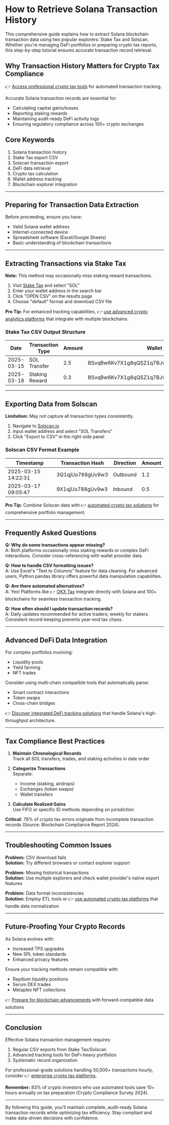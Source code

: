 # How to Retrieve Solana Transaction History  

This comprehensive guide explains how to extract Solana blockchain transaction data using two popular explorers: Stake Tax and Solscan. Whether you're managing DeFi portfolios or preparing crypto tax reports, this step-by-step tutorial ensures accurate transaction record retrieval.  

## Why Transaction History Matters for Crypto Tax Compliance  

👉 [Access professional crypto tax tools](https://bit.ly/okx-bonus) for automated transaction tracking.  

Accurate Solana transaction records are essential for:  
- Calculating capital gains/losses  
- Reporting staking rewards  
- Maintaining audit-ready DeFi activity logs  
- Ensuring regulatory compliance across 100+ crypto exchanges  

## Core Keywords  
1. Solana transaction history  
2. Stake Tax export CSV  
3. Solscan transaction export  
4. DeFi data retrieval  
5. Crypto tax calculation  
6. Wallet address tracking  
7. Blockchain explorer integration  

---

## Preparing for Transaction Data Extraction  

Before proceeding, ensure you have:  
- Valid Solana wallet address  
- Internet-connected device  
- Spreadsheet software (Excel/Google Sheets)  
- Basic understanding of blockchain transactions  

---

## Extracting Transactions via Stake Tax  

**Note:** This method may occasionally miss staking reward transactions.  

1. Visit [Stake Tax](https://stake.tax/) and select "SOL"  
2. Enter your wallet address in the search bar  
3. Click "OPEN CSV" on the results page  
4. Choose "default" format and download CSV file  

**Pro Tip:** For enhanced tracking capabilities, 👉 [use advanced crypto analytics platforms](https://bit.ly/okx-bonus) that integrate with multiple blockchains.  

### Stake Tax CSV Output Structure  

| Date       | Transaction Type | Amount | Wallet Address     |  
|------------|------------------|--------|--------------------|  
| 2025-03-15 | SOL Transfer     | 2.5    | BSvqBw6Kv7X1g8qQSZ1q7BJv8Y1gP3JpD7Dn7D3mT3KjX1Dp |  
| 2025-03-18 | Staking Reward   | 0.3    | BSvqBw6Kv7X1g8qQSZ1q7BJv8Y1gP3JpD7Dn7D3mT3KjX1Dp |  

---

## Exporting Data from Solscan  

**Limitation:** May not capture all transaction types consistently.  

1. Navigate to [Solscan.io](https://solscan.io/)  
2. Input wallet address and select "SOL Transfers"  
3. Click "Export to CSV" in the right-side panel  

### Solscan CSV Format Example  

| Timestamp           | Transaction Hash | Direction | Amount |  
|---------------------|------------------|-----------|--------|  
| 2025-03-15 14:22:31 | 3Q1qjUo788gUv9w3 | Outbound  | 1.2    |  
| 2025-03-17 09:05:47 | 9X1qjUo788gUv9w3 | Inbound   | 0.5    |  

**Pro Tip:** Combine Solscan data with 👉 [automated crypto tax solutions](https://bit.ly/okx-bonus) for comprehensive portfolio management.  

---

## Frequently Asked Questions  

**Q: Why do some transactions appear missing?**  
A: Both platforms occasionally miss staking rewards or complex DeFi interactions. Consider cross-referencing with wallet provider data.  

**Q: How to handle CSV formatting issues?**  
A: Use Excel's "Text to Columns" feature for data cleaning. For advanced users, Python pandas library offers powerful data manipulation capabilities.  

**Q: Are there automated alternatives?**  
A: Yes! Platforms like 👉 [OKX Tax](https://bit.ly/okx-bonus) integrate directly with Solana and 100+ blockchains for seamless transaction tracking.  

**Q: How often should I update transaction records?**  
A: Daily updates recommended for active traders; weekly for stakers. Consistent record-keeping prevents year-end tax chaos.  

---

## Advanced DeFi Data Integration  

For complex portfolios involving:  
- Liquidity pools  
- Yield farming  
- NFT trades  

Consider using multi-chain compatible tools that automatically parse:  
- Smart contract interactions  
- Token swaps  
- Cross-chain bridges  

👉 [Discover integrated DeFi tracking solutions](https://bit.ly/okx-bonus) that handle Solana's high-throughput architecture.  

---

## Tax Compliance Best Practices  

1. **Maintain Chronological Records**  
   Track all SOL transfers, trades, and staking activities in date order  

2. **Categorize Transactions**  
   Separate:  
   - Income (staking, airdrops)  
   - Exchanges (token swaps)  
   - Wallet transfers  

3. **Calculate Realized Gains**  
   Use FIFO or specific ID methods depending on jurisdiction  

**Critical:** 78% of crypto tax errors originate from incomplete transaction records (Source: Blockchain Compliance Report 2024).  

---

## Troubleshooting Common Issues  

**Problem:** CSV download fails  
**Solution:** Try different browsers or contact explorer support  

**Problem:** Missing historical transactions  
**Solution:** Use multiple explorers and check wallet provider's native export features  

**Problem:** Data format inconsistencies  
**Solution:** Employ ETL tools or 👉 [use automated crypto tax platforms](https://bit.ly/okx-bonus) that handle data normalization  

---

## Future-Proofing Your Crypto Records  

As Solana evolves with:  
- Increased TPS upgrades  
- New SPL token standards  
- Enhanced privacy features  

Ensure your tracking methods remain compatible with:  
- Raydium liquidity positions  
- Serum DEX trades  
- Metaplex NFT collections  

👉 [Prepare for blockchain advancements](https://bit.ly/okx-bonus) with forward-compatible data solutions  

---

## Conclusion  

Effective Solana transaction management requires:  
1. Regular CSV exports from Stake Tax/Solscan  
2. Advanced tracking tools for DeFi-heavy portfolios  
3. Systematic record organization  

For professional-grade solutions handling 50,000+ transactions hourly, consider 👉 [enterprise crypto tax platforms](https://bit.ly/okx-bonus).  

**Remember:** 83% of crypto investors who use automated tools save 10+ hours annually on tax preparation (Crypto Compliance Survey 2024).  

---

By following this guide, you'll maintain complete, audit-ready Solana transaction records while optimizing tax efficiency. Stay compliant and make data-driven decisions with confidence.